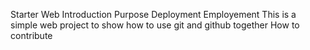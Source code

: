   Starter Web
  Introduction
  Purpose
  Deployment
  Employement
  This is a simple web project to show how to use git and github together
  How to contribute